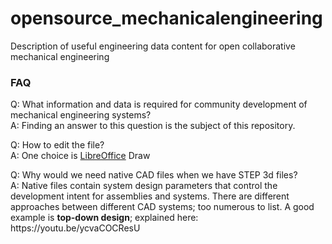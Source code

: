 # opensource_mechanicalengineering
Description of useful engineering data content for open collaborative mechanical engineering
<h3>FAQ</h3>
<p>Q: What information and data is required for community development of mechanical engineering systems?<br>
A: Finding an answer to this question is the subject of this repository.</p>
<p>Q: How to edit the file?<br>
A: One choice is <a href="https://github.com/LibreOffice/core">LibreOffice</a> Draw</p>
<p>Q: Why would we need native CAD files when we have STEP 3d files?<br>
A: Native files contain system design parameters that control the development intent for assemblies and systems.
   There are different approaches between different CAD systems; too numerous to list. A good example is <b>top-down design</b>; explained here:        https://youtu.be/ycvaCOCResU</p>
